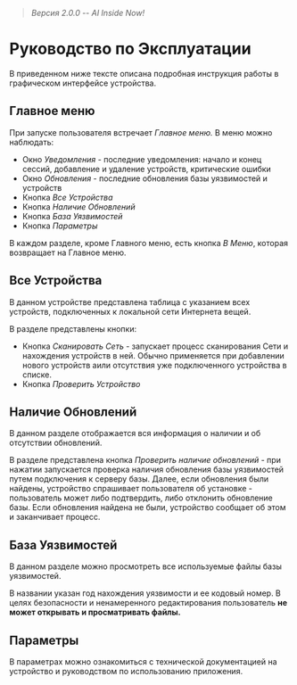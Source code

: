 > *Версия 2.0.0 -- AI Inside Now!*

# Руководство по Эксплуатации

В приведенном ниже тексте описана подробная инструкция работы в графическом интерфейсе устройства.

## Главное меню

При запуске пользователя встречает *Главное меню.* В меню можно наблюдать:
- Окно *Уведомления* - последние уведомления: начало и конец сессий, добавление и удаление устройств, критические ошибки
- Окно *Обновления* - последние обновления базы уязвимостей и устройств
- Кнопка *Все Устройства*
- Кнопка *Наличие Обновлений*
- Кнопка *База Уязвимостей*
- Кнопка *Параметры*

В каждом разделе, кроме Главного меню, есть кнопка *В Меню*, которая возвращает на Главное меню.

## Все Устройства

В данном устройстве представлена таблица с указанием всех устройств, подключенных к локальной сети Интернета вещей.

В разделе представлены кнопки:
- Кнопка *Сканировать Сеть* - запускает процесс сканирования Сети и нахождения устройств в ней. Обычно применяется при добавлении нового устройств аили отсутствия уже подключенного устройства в списке.
- Кнопка *Проверить Устройство*

## Наличие Обновлений

В данном разделе отображается вся информация о наличии и об отсутствии обновлений. 

В разделе представлена кнопка *Проверить наличие обновлений* - при нажатии запускается проверка наличия обновления базы уязвимостей путем подключения к серверу базы.
Далее, если обновления были найдены, устройство спрашивает пользователя об установке - пользователь может либо подтвердить, либо отклонить обновление базы. Если обновления найдена не были, устройство сообщает об этом и заканчивает процесс.

## База Уязвимостей

В данном разделе можно просмотреть все используемые файлы базы уязвимостей. 

В названии указан год нахождения уязвимости и ее кодовый номер. В целях безопасности и ненамеренного редактирования пользователь **не может открывать и просматривать файлы.**

## Параметры

В параметрах можно ознакомиться с технической документацией на устройство и руководством по использованию приложения.
